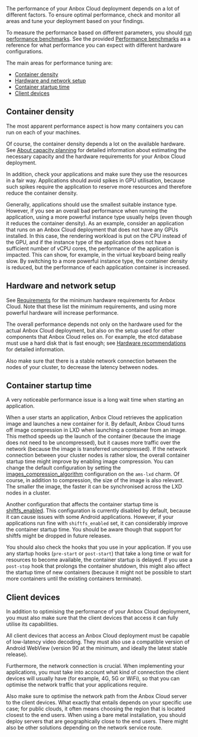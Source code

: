 The performance of your Anbox Cloud deployment depends on a lot of different factors. To ensure optimal performance, check and monitor all areas and tune your deployment based on your findings.

To measure the performance based on different parameters, you should [run performance benchmarks](https://discourse.ubuntu.com/t/how-to-run-benchmarks/17770). See the provided [Performance benchmarks](https://discourse.ubuntu.com/t/performance-benchmarks/24709) as a reference for what performance you can expect with different hardware configurations.

The main areas for performance tuning are:

- [Container density](#container-density)
- [Hardware and network setup](#hardware-setup)
- [Container startup time](#startup-time)
- [Client devices](#client-devices)

<a name="container-density"></a>
## Container density

The most apparent performance aspect is how many containers you can run on each of your machines.

Of course, the container density depends a lot on the available hardware. See [About capacity planning](https://discourse.ubuntu.com/t/about-capacity-planning/28717) for detailed information about estimating the necessary capacity and the hardware requirements for your Anbox Cloud deployment.

In addition, check your applications and make sure they use the resources in a fair way. Applications should avoid spikes in GPU utilisation, because such spikes require the application to reserve more resources and therefore reduce the container density.

Generally, applications should use the smallest suitable instance type. However, if you see an overall bad performance when running the application, using a more powerful instance type usually helps (even though it reduces the container density). As an example, consider an application that runs on an Anbox Cloud deployment that does not have any GPUs installed. In this case, the rendering workload is put on the CPU instead of the GPU, and if the instance type of the application does not have a sufficient number of vCPU cores, the performance of the application is impacted. This can show, for example, in the virtual keyboard being really slow. By switching to a more powerful instance type, the container density is reduced, but the performance of each application container is increased.

<a name="hardware-setup"></a>
## Hardware and network setup

See [Requirements](https://discourse.ubuntu.com/t/installation-requirements/17734) for the minimum hardware requirements for Anbox Cloud. Note that these list the minimum requirements, and using more powerful hardware will increase performance.

The overall performance depends not only on the hardware used for the actual Anbox Cloud deployment, but also on the setup used for other components that Anbox Cloud relies on. For example, the etcd database must use a hard disk that is fast enough; see [Hardware recommendations](https://etcd.io/docs/v3.5/op-guide/hardware/) for detailed information.

Also make sure that there is a stable network connection between the nodes of your cluster, to decrease the latency between nodes.

<a name="startup-time"></a>
## Container startup time

A very noticeable performance issue is a long wait time when starting an application.

When a user starts an application, Anbox Cloud retrieves the application image and launches a new container for it. By default, Anbox Cloud turns off image compression in LXD when launching a container from an image. This method speeds up the launch of the container (because the image does not need to be uncompressed), but it causes more traffic over the network (because the image is transferred uncompressed). If the network connection between your cluster nodes is rather slow, the overall container startup time might improve by enabling image compression. You can change the default configuration by setting the [images_compression_algorithm](https://charmhub.io/ams-lxd/configure#images_compression_algorithm) configuration on the `ams-lxd` charm. Of course, in addition to compression, the size of the image is also relevant. The smaller the image, the faster it can be synchronised across the LXD nodes in a cluster.

Another configuration that affects the container startup time is [shiftfs_enabled](https://charmhub.io/ams-lxd/configure#shiftfs_enabled). This configuration is currently disabled by default, because it can cause issues with some Android applications. However, if your applications run fine with `shiftfs_enabled` set, it can considerably improve the container startup time. You should be aware though that support for shiftfs might be dropped in future releases.

You should also check the hooks that you use in your application. If you use any startup hooks (`pre-start` or `post-start`) that take a long time or wait for resources to become available, the container startup is delayed. If you use a `post-stop` hook that prolongs the container shutdown, this might also affect the startup time of new containers (because it might not be possible to start more containers until the existing containers terminate).

<a name="client-devices"></a>
## Client devices

In addition to optimising the performance of your Anbox Cloud deployment, you must also make sure that the client devices that access it can fully utilise its capabilities.

All client devices that access an Anbox Cloud deployment must be capable of low-latency video decoding. They must also use a compatible version of Android WebView (version 90 at the minimum, and ideally the latest stable release).

Furthermore, the network connection is crucial. When implementing your applications, you must take into account what kind of connection the client devices will usually have (for example, 4G, 5G or WiFi), so that you can optimise the network traffic that your applications require.

Also make sure to optimise the network path from the Anbox Cloud server to the client devices. What exactly that entails depends on your specific use case; for public clouds, it often means choosing the region that is located closest to the end users. When using a bare metal installation, you should deploy servers that are geographically close to the end users. There might also be other solutions depending on the network service route.
